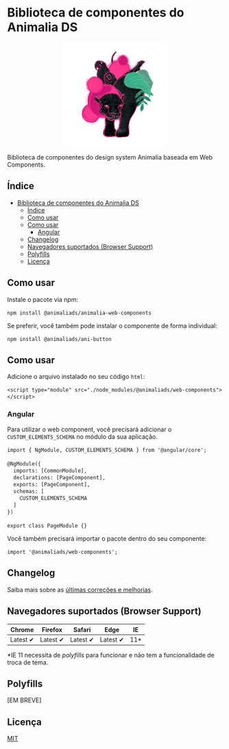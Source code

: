 # Biblioteca de componentes do Animalia DS

<p  align="center">

<img  width="250"  src="./stories/assets/animalia.png"  alt="">

</p>

Biblioteca de componentes do design system Animalia baseada em Web Components.

## Índice

- [Biblioteca de componentes do Animalia DS](#biblioteca-de-componentes-do-animalia-ds)
  - [Índice](#índice)
  - [Como usar](#como-usar)
  - [Como usar](#como-usar-1)
    - [Angular](#angular)
  - [Changelog](#changelog)
  - [Navegadores suportados (Browser Support)](#navegadores-suportados-browser-support)
  - [Polyfills](#polyfills)
  - [Licença](#licença)

<a id="how-to-use"></a>

## Como usar

Instale o pacote via npm:

```
npm install @animaliads/animalia-web-components
```

Se preferir, você também pode instalar o componente de forma individual:

```
npm install @animaliads/ani-button
```

## Como usar

Adicione o arquivo instalado no seu código `html`:

```
<script type="module" src="./node_modules/@animaliads/web-components"></script>
```

<a id="angular"></a>

### Angular

Para utilizar o web component, você precisará adicionar o `CUSTOM_ELEMENTS_SCHEMA` no módulo da sua aplicação.

```
import { NgModule, CUSTOM_ELEMENTS_SCHEMA } from '@angular/core';

@NgModule({
  imports: [CommonModule],
  declarations: [PageComponent],
  exports: [PageComponent],
  schemas: [
    CUSTOM_ELEMENTS_SCHEMA
  ]
})

export class PageModule {}
```

Você também precisará importar o pacote dentro do seu componente:

```
import '@animaliads/web-components';
```

<a id="changelog"></a>

## Changelog

Saiba mais sobre as [últimas correções e melhorias](CHANGELOG.md).

<a id="browser-support"></a>

## Navegadores suportados (Browser Support)

| Chrome   | Firefox  | Safari   | Edge     | IE   |
| -------- | -------- | -------- | -------- | ---- |
| Latest ✔ | Latest ✔ | Latest ✔ | Latest ✔ | 11\* |

\*IE 11 necessita de _polyfills_ para funcionar e não tem a funcionalidade de troca de tema.

<a id="polyfills"></a>

## Polyfills

[EM BREVE]

<a id="license"></a>

## Licença

[MIT](LICENSE)

